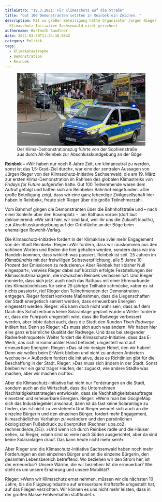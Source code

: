 ```yaml
---
titleintro: "19.3.2021: Für Klimaschutz auf die Straße"
title: "Gut 100 Demonstranten setzten in Reinbek ein Zeichen. "
description: Mit so großer Beteiligung hatte Organisator Jürgen Rieger von der
  Klimaschutz-Initiative Sachsenwald nicht gerechnet
authorname: Hartmuth Sandtner
date: 2021-03-29T11:24:10.984Z
category: Politik
tags:
  - Klimakatastrophe
  - Demonstration
  - Reinbek
---
```

<figure>
  <img src="/static/media/2021-03-19-klimastreik-in-reinbek.jpg">
  <figcaption>
Der Klima-Demonstrationszug führte von der Sophienstraße aus durch Alt-Reinbek zur Abschlusskundgebung an der Böge   
   
  </figcaption>
</figure>

**Reinbek –** »Wir haben nur noch 8 Jahre Zeit, um klimaneutral zu werden, sonst ist das 1,5-Grad-Ziel durch«, war eine der zentralen Aussagen von Jürgen Rieger von der Klimaschutz-Initiative Sachsenwald, die am 19. März zur ersten Klima-Demonstration im Rahmen des globalen Klimastreiks von *Fridays for Future* aufgerufen hatte. Gut 100 Teilnehmende waren dem Aufruf gefolgt und hatten sich am Reinbeker Bahnhof eingefunden. »Die große Beteiligung zeigt, dass wir eine ganz lebendige Zivilgesellschaft hier haben in Reinbek«, freute sich Rieger über die große Teilnehmerzahl.

Vom Bahnhof gingen die Demonstranten über die Bahnhofstraße und – nach einer Schleife über den Rosenplatz –  am Rathaus vorbei (dort laut deklamierend: »Wir sind hier, wir sind laut, weil ihr uns die Zukunft klaut!«), zur Abschlusskundgebung auf der Grünfläche an der Böge beim ehemaligen Rowohlt-Verlag.

Die Klimaschutz-Initiative fordert in der Klimakrise »viel mehr Engagement von der Stadt Reinbek«. Rieger: »Wir fordern, dass wir rauskommen aus den schönen Worten und Reden die hier gehalten werden, sondern dass wir ins Handeln kommen, dass wirklich was passiert. Reinbek ist seit  25 Jahren im *Klimabündnis* mit der freiwilligen Selbstverpflichtung, alle 5 Jahre 10 Prozent der Emissionen zu reduzieren.« Aber Reinbek hat »bisher Null eingespart«, verwies Rieger dabei auf kürzlich erfolgte Feststellungen der Klimaschutzmanagerin, die inzwischen Reinbek verlassen hat. Und Rieger monierte, dass sich jetzt auch noch das Rathaus mit einer Ehrenurkunde des Klimabündnisses für seine 25-jährige Teilhabe schmücke, »aber es ist nichts passiert«, rief Rieger den Teilnehmenden der Demonstration entgegen. Rieger fordert konkrete Maßnahmen, dass die Liegenschaften der Stadt energetisch saniert werden, dass erneuerbare Energien eingesetzt werden. Rieger: »Es kann doch nicht wahr sein, dass auf dem Dach des Schulzentrums keine Solaranlage geplant wurde.« Weiter forderte er, dass der Fuhrpark umgestellt wird, dass die Radwege verbessert werden, aber lobte dabei auch, dass die Stadt den *Runden Tisch Radwege* initiiert hat. Denn so Rieger: »Es muss sich auch was ändern. Wir haben hier eine ganz erbärmliche Qualität der Radwege. Und dass bei steigender Radverkehrsquote!« Weiter fordert die Klimaschutz-Initiative, dass das E-Werk, das sich in kommunaler Hand befindet, umgestellt wird auf erneuerbare Energien. Rieger: »Das ist ein riesiger Hebel, den wir haben! Denn wir wollen beim E-Werk bleiben und nicht zu anderen Anbietern wechseln«.« Außerdem fordert die Initiative, dass es Richtlinien gibt für die Beschaffung in der Stadt. Rieger: »Das muss sich ändern in der Stadt. Sonst bleiben wir ein ganz träger Haufen, der zuguckt, wie andere Städte was machen, aber wir machen nichts«.

Aber die Klimaschutz-Initiative hat nicht nur Forderungen an die Stadt, sondern auch an die Wirtschaft, dass die Unternehmen Nachhaltigkeitsstrategien entwickeln, dass sie Nachhaltigkeitsbeauftragte einsetzen und erneuerbare Energien. Rieger: »Wenn man bei GoogleMap sich das Industriegebiet anschaut, dann ist da fast keine Solaranlage zu finden, das ist nicht zu verstehen!« Und Rieger wendet sich auch an die einzelne Bürgerin und den einzelnen Bürger, fordert mehr Engagement, klimaschädliches Verhalten zu verändern und den persönlichen ökologischen Fußabdruck zu überprüfen (Rechner: uba.co2-rechner.de/de_DE/). »Und wenn ich durch Reinbek radle und die Häuser sehe«, so Rieger, »dann sind so viele nach Süden ausgerichtet, aber da sind keine Solaranlagen drauf. Das kann heute nicht mehr sein!«

Aber Rieger und die Klimaschutz-Initiative Sachsenwald haben noch mehr Forderungen an den einzelnen Bürger und an die einzelne Bürgerin, den gesamten Lebensbereich betreffend: Wo beziehen wir den Strom her, ist der erneuerbar? Unsere Wärme, die wir beziehen: Ist die erneuerbar? Wie steht es um unsere Ernährung und unsere Mobilität?

Rieger: »Wenn wir Klimaschutz ernst nehmen, müssen wir die nächsten 10 Jahre, bis die Flugzeugindustrie auf erneuerbare Kraftstoffe umgestellt hat, auf das Fliegen verzichten. Wir können es uns nicht mehr leisten, dass in der großen Masse Fehlverhalten stattfindet.«